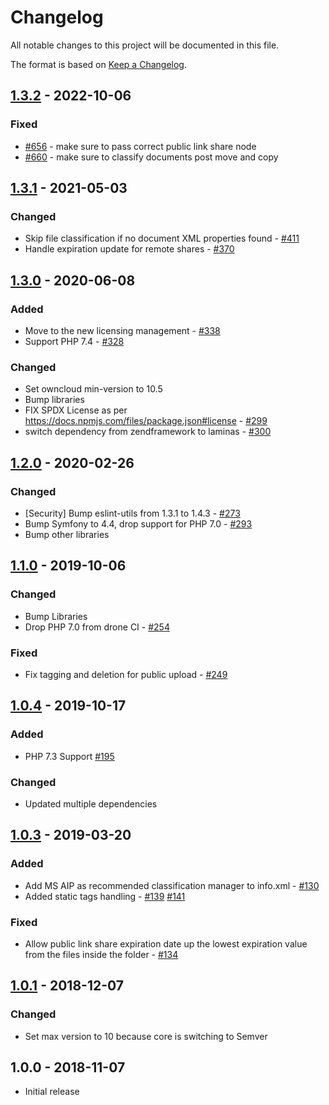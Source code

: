 # Changelog

All notable changes to this project will be documented in this file.

The format is based on [Keep a Changelog](http://keepachangelog.com/en/1.0.0/).

## [1.3.2] - 2022-10-06

### Fixed
- [#656](https://github.com/owncloud/files_classifier/issues/656) - make sure to pass correct public link share node 
- [#660](https://github.com/owncloud/files_classifier/issues/660) - make sure to classify documents post move and copy


## [1.3.1] - 2021-05-03

### Changed

- Skip file classification if no document XML properties found - [#411](https://github.com/owncloud/files_classifier/issues/411)
- Handle expiration update for remote shares - [#370](https://github.com/owncloud/files_classifier/pull/370)

## [1.3.0] - 2020-06-08

### Added

- Move to the new licensing management - [#338](https://github.com/owncloud/files_classifier/issues/338)
- Support PHP 7.4 - [#328](https://github.com/owncloud/files_classifier/issues/328)

### Changed

- Set owncloud min-version to 10.5
- Bump libraries
- FIX SPDX License as per https://docs.npmjs.com/files/package.json#license - [#299](https://github.com/owncloud/files_classifier/issues/299)
- switch dependency from zendframework to laminas - [#300](https://github.com/owncloud/files_classifier/issues/300)

## [1.2.0] - 2020-02-26

### Changed

- [Security] Bump eslint-utils from 1.3.1 to 1.4.3 - [#273](https://github.com/owncloud/files_classifier/issues/273)
- Bump Symfony to 4.4, drop support for PHP 7.0 - [#293](https://github.com/owncloud/files_classifier/issues/293)
- Bump other libraries

## [1.1.0] - 2019-10-06

### Changed

- Bump Libraries
- Drop PHP 7.0 from drone CI - [#254](https://github.com/owncloud/files_classifier/issues/254)

### Fixed

- Fix tagging and deletion for public upload - [#249](https://github.com/owncloud/files_classifier/issues/249)

## [1.0.4] - 2019-10-17

### Added

- PHP 7.3 Support [#195](https://github.com/owncloud/files_classifier/pull/195)

### Changed

- Updated multiple dependencies

## [1.0.3] - 2019-03-20

### Added

- Add MS AIP as recommended classification manager to info.xml - [#130](https://github.com/owncloud/files_classifier/issues/130)
- Added static tags handling - [#139](https://github.com/owncloud/files_classifier/issues/139) [#141](https://github.com/owncloud/files_classifier/pull/141)

### Fixed

- Allow public link share expiration date up the lowest expiration value from the files inside the folder - [#134](https://github.com/owncloud/files_classifier/issues/134)

## [1.0.1] - 2018-12-07

### Changed

- Set max version to 10 because core is switching to Semver

## 1.0.0 - 2018-11-07

- Initial release

[Unreleased]: https://github.com/owncloud/files_classifier/compare/v1.3.2...master
[1.3.2]: https://github.com/owncloud/files_classifier/compare/v1.3.1...v1.3.2
[1.3.1]: https://github.com/owncloud/files_classifier/compare/v1.3.0...v1.3.1
[1.3.0]: https://github.com/owncloud/files_classifier/compare/v1.2.0...v1.3.0
[1.2.0]: https://github.com/owncloud/files_classifier/compare/v1.1.0...v1.2.0
[1.1.0]: https://github.com/owncloud/files_classifier/compare/v1.0.4...v1.1.0
[1.0.4]: https://github.com/owncloud/files_classifier/compare/v1.0.3...v1.0.4
[1.0.3]: https://github.com/owncloud/files_classifier/compare/v1.0.1...v1.0.3
[1.0.1]: https://github.com/owncloud/files_classifier/compare/v1.0.0...v1.0.1
